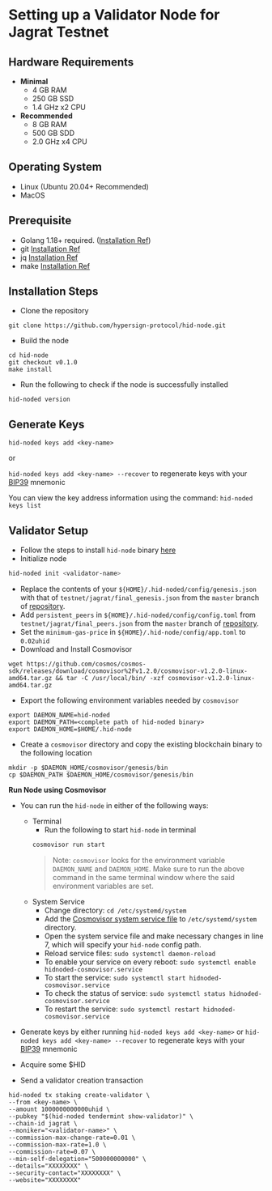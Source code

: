 # Setting up a Validator Node for Jagrat Testnet

## Hardware Requirements
* **Minimal**
    * 4 GB RAM
    * 250 GB SSD
    * 1.4 GHz x2 CPU
* **Recommended**
    * 8 GB RAM
    * 500 GB SDD
    * 2.0 GHz x4 CPU

## Operating System

- Linux (Ubuntu 20.04+ Recommended)
- MacOS

## Prerequisite

- Golang 1.18+ required. (<a href="https://go.dev/doc/install">Installation Ref</a>)
- git <a href="https://git-scm.com/book/en/v2/Getting-Started-Installing-Git">Installation Ref</a>
- jq <a href="https://lindevs.com/install-jq-on-ubuntu/">Installation Ref</a>
- make <a href="https://linuxhint.com/install-make-ubuntu/">Installation Ref</a>

## Installation Steps

- Clone the repository
```
git clone https://github.com/hypersign-protocol/hid-node.git
```

- Build the node
```
cd hid-node
git checkout v0.1.0
make install
```

- Run the following to check if the node is successfully installed
```
hid-noded version
```

## Generate Keys

`hid-noded keys add <key-name>`

or

`hid-noded keys add <key-name> --recover` to regenerate keys with your [BIP39](https://github.com/bitcoin/bips/tree/master/bip-0039) mnemonic

You can view the key address information using the command: `hid-noded keys list`

## Validator Setup

- Follow the steps to install `hid-node` binary [here](#installation-steps)
- Initialize node
```sh
hid-noded init <validator-name>
```
- Replace the contents of your `${HOME}/.hid-noded/config/genesis.json` with that of `testnet/jagrat/final_genesis.json` from the `master` branch of [repository](https://github.com/hypersign-protocol/networks).
- Add `persistent_peers` in `${HOME}/.hid-noded/config/config.toml` from `testnet/jagrat/final_peers.json` from the `master` branch of [repository](https://github.com/hypersign-protocol/networks).
- Set the `minimum-gas-price` in `${HOME}/.hid-node/config/app.toml` to `0.02uhid`
- Download and Install Cosmovisor
```
wget https://github.com/cosmos/cosmos-sdk/releases/download/cosmovisor%2Fv1.2.0/cosmovisor-v1.2.0-linux-amd64.tar.gz && tar -C /usr/local/bin/ -xzf cosmovisor-v1.2.0-linux-amd64.tar.gz
```
- Export the following environment variables needed by `cosmovisor`
```
export DAEMON_NAME=hid-noded
export DAEMON_PATH=<complete path of hid-noded binary>
export DAEMON_HOME=$HOME/.hid-node
```
- Create a `cosmovisor` directory and copy the existing blockchain binary to the following location
```
mkdir -p $DAEMON_HOME/cosmovisor/genesis/bin
cp $DAEMON_PATH $DAEMON_HOME/cosmovisor/genesis/bin
```

**Run Node using Cosmovisor**

- You can run the `hid-node` in either of the following ways:
   - Terminal
      - Run the following to start `hid-node` in terminal
      ```sh
      cosmovisor run start
      ```
      > Note: `cosmovisor` looks for the environment variable `DAEMON_NAME` and `DAEMON_HOME`. Make sure to run the above command in the same terminal window where the said environment variables are set.
   - System Service
      - Change directory: `cd /etc/systemd/system`
      - Add the [Cosmovisor system service file](https://github.com/hypersign-protocol/hid-node/blob/main/contrib/hidnoded-cosmovisor.service) to `/etc/systemd/system` directory.
      - Open the system service file and make necessary changes in line 7, which will specify your `hid-node` config path.
      - Reload service files: `sudo systemctl daemon-reload`
      - To enable your service on every reboot: `sudo systemctl enable hidnoded-cosmovisor.service`
      - To start the service: `sudo systemctl start hidnoded-cosmovisor.service`
      - To check the status of service: `sudo systemctl status hidnoded-cosmovisor.service`
      - To restart the service: `sudo systemctl restart hidnoded-cosmovisor.service`

- Generate keys by either running `hid-noded keys add <key-name>` or `hid-noded keys add <key-name> --recover` to regenerate keys with your [BIP39](https://github.com/bitcoin/bips/tree/master/bip-0039) mnemonic
- Acquire some $HID
- Send a validator creation transaction
```
hid-noded tx staking create-validator \
--from <key-name> \
--amount 1000000000000uhid \
--pubkey "$(hid-noded tendermint show-validator)" \
--chain-id jagrat \
--moniker="<validator-name>" \
--commission-max-change-rate=0.01 \
--commission-max-rate=1.0 \
--commission-rate=0.07 \
--min-self-delegation="500000000000" \
--details="XXXXXXXX" \
--security-contact="XXXXXXXX" \
--website="XXXXXXXX"
```
